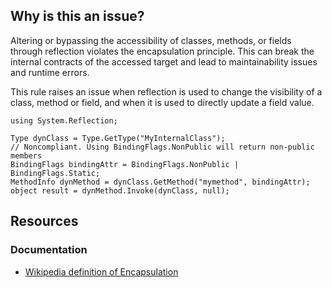## Why is this an issue?

Altering or bypassing the accessibility of classes, methods, or fields through reflection violates the encapsulation principle. This can break the
internal contracts of the accessed target and lead to maintainability issues and runtime errors.

This rule raises an issue when reflection is used to change the visibility of a class, method or field, and when it is used to directly update a
field value.

    using System.Reflection;
    
    Type dynClass = Type.GetType("MyInternalClass");
    // Noncompliant. Using BindingFlags.NonPublic will return non-public members
    BindingFlags bindingAttr = BindingFlags.NonPublic | BindingFlags.Static;
    MethodInfo dynMethod = dynClass.GetMethod("mymethod", bindingAttr);
    object result = dynMethod.Invoke(dynClass, null);

## Resources

### Documentation

-  [Wikipedia definition of Encapsulation](https://en.wikipedia.org/wiki/Encapsulation_%28computer_programming%29)